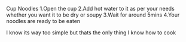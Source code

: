 Cup Noodles
1.Open the cup
2.Add hot water to it as per your needs whether you want it to be dry or soupy
3.Wait for around 5mins
4.Your noodles are ready to be eaten


I know its way too simple but thats the only thing I know how to cook
